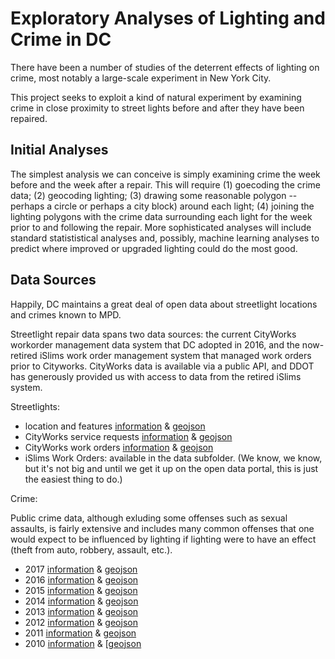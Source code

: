 # Exploratory Analyses of Lighting and Crime in DC

There have been a number of studies of the deterrent effects of lighting on crime, most notably a large-scale experiment in New York City. 

This project seeks to exploit a kind of natural experiment by examining crime in close proximity to street lights before and after they have been repaired. 

## Initial Analyses
The simplest analysis we can conceive is simply examining crime the week before and the week after a repair. This will require (1) goecoding the crime data; (2) geocoding lighting; (3) drawing some reasonable polygon -- perhaps a circle or perhaps a city block) around each light; (4) joining the lighting polygons with the crime data surrounding each light for the week prior to and following the repair.  More sophisticated analyses will include standard statististical analyses and, possibly, machine learning analyses to predict where improved or upgraded lighting could do the most good. 

## Data Sources

Happily, DC maintains a great deal of open data about streetlight locations and crimes known to MPD. 

Streetlight repair data spans two data sources: the current CityWorks workorder management data system that DC adopted in 2016, and the now-retired iSlims work order management system that managed work orders prior to Cityworks. CityWorks data is available via a public API, and DDOT has generously provided us with access to data from the retired iSlims system. 

Streetlights: 
- location and features [information](http://opendata.dc.gov/datasets/street-lights) & [geojson](https://opendata.arcgis.com/datasets/6cb6520725b0489d9a209a337818fad1_90.geojson)
 - CityWorks service requests [information](http://opendata.dc.gov/datasets/cityworks-service-requests) & 
[geojson](https://opendata.arcgis.com/datasets/a1dd480eb86445239c8129056ab05ade_0.geojson)
 - CityWorks work orders [information](http://opendata.dc.gov/datasets/cityworks-workorders) & [geojson](https://opendata.arcgis.com/datasets/a1dd480eb86445239c8129056ab05ade_0.geojson)
- iSlims Work Orders: available in the data subfolder. (We know, we know, but it's not big and until we get it up on the open data portal, this is just the easiest thing to do.)

Crime: 

Public crime data, although exluding some offenses such as sexual assaults, is fairly extensive and includes many common offenses that one would expect to be influenced by lighting if lighting were to have an effect (theft from auto, robbery, assault, etc.). 

 - 2017 [information](http://opendata.dc.gov/datasets/crime-incidents-in-2017) & [geojson](https://opendata.arcgis.com/datasets/6af5cb8dc38e4bcbac8168b27ee104aa_38.geojson)
 - 2016 [information](http://opendata.dc.gov/datasets/crime-incidents-in-2016) & [geojson](https://opendata.arcgis.com/datasets/bda20763840448b58f8383bae800a843_26.geojson)
 - 2015 [information](http://opendata.dc.gov/datasets/crime-incidents-in-2015) & [geojson](https://opendata.arcgis.com/datasets/35034fcb3b36499c84c94c069ab1a966_27.geojson)
 - 2014 [information](http://opendata.dc.gov/datasets/crime-incidents-in-2014) & [geojson](https://opendata.arcgis.com/datasets/6eaf3e9713de44d3aa103622d51053b5_9.geojson)
 - 2013 [information](http://opendata.dc.gov/datasets/crime-incidents-in-2013) & [geojson](https://opendata.arcgis.com/datasets/5fa2e43557f7484d89aac9e1e76158c9_10.geojson)
 - 2012 [information](http://opendata.dc.gov/datasets/crime-incidents-in-2012) & [geojson](https://opendata.arcgis.com/datasets/010ac88c55b1409bb67c9270c8fc18b5_11.geojson)
 - 2011 [information](http://opendata.dc.gov/datasets/crime-incidents-in-2011) & [geojson](https://opendata.arcgis.com/datasets/9d5485ffae914c5f97047a7dd86e115b_35.geojson)
 - 2010 [information](http://opendata.dc.gov/datasets/crime-incidents-in-2010) & [[geojson](https://opendata.arcgis.com/datasets/fdacfbdda7654e06a161352247d3a2f0_34.geojson)
